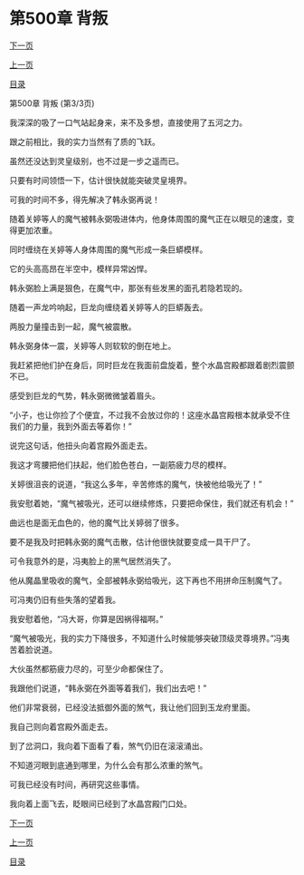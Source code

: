 <h1>第500章   背叛</h1>
            <div><p><a href="./1500_%E7%AC%AC501%E7%AB%A0_%E7%BB%9D%E4%B8%8D%E4%BD%8E%E5%A4%B4.md">下一页</a></p><p><a href="./1498_%E7%AC%AC500%E7%AB%A0_%E8%83%8C%E5%8F%9B.md">上一页</a></p><p><a href="../">目录</a></p></div>
            <div><p>第500章   背叛 (第3/3页)</p><p>我深深的吸了一口气站起身来，来不及多想，直接使用了五河之力。</p><p>跟之前相比，我的实力当然有了质的飞跃。</p><p>虽然还没达到灵皇级别，也不过是一步之遥而已。</p><p>只要有时间领悟一下，估计很快就能突破灵皇境界。</p><p>可我的时间不多，得先解决了韩永弼再说！</p><p>随着关婷等人的魔气被韩永弼吸进体内，他身体周围的魔气正在以眼见的速度，变得更加浓重。</p><p>同时缠绕在关婷等人身体周围的魔气形成一条巨蟒模样。</p><p>它的头高高昂在半空中，模样异常凶悍。</p><p>韩永弼脸上满是狠色，在魔气中，那张有些发黑的面孔若隐若现的。</p><p>随着一声龙吟响起，巨龙向缠绕着关婷等人的巨蟒轰去。</p><p>两股力量撞击到一起，魔气被震散。</p><p>韩永弼身体一震，关婷等人则软软的倒在地上。</p><p>我赶紧把他们护在身后，同时巨龙在我面前盘旋着，整个水晶宫殿都跟着剧烈震颤不已。</p><p>感受到巨龙的气势，韩永弼微微皱着眉头。</p><p>“小子，也让你捡了个便宜，不过我不会放过你的！这座水晶宫殿根本就承受不住我们的力量，我到外面去等着你！”</p><p>说完这句话，他扭头向着宫殿外面走去。</p><p>我这才弯腰把他们扶起，他们脸色苍白，一副筋疲力尽的模样。</p><p>关婷很沮丧的说道，“我这么多年，辛苦修炼的魔气，快被他给吸光了！”</p><p>我安慰着她，“魔气被吸光，还可以继续修炼，只要把命保住，我们就还有机会！”</p><p>曲远也是面无血色的，他的魔气比关婷弱了很多。</p><p>要不是我及时把韩永弼的魔气击散，估计他很快就要变成一具干尸了。</p><p>可令我意外的是，冯夷脸上的黑气居然消失了。</p><p>他从魔晶里吸收的魔气，全部被韩永弼给吸光，这下再也不用拼命压制魔气了。</p><p>可冯夷仍旧有些失落的望着我。</p><p>我安慰着他，“冯大哥，你算是因祸得福啊。”</p><p>“魔气被吸光，我的实力下降很多，不知道什么时候能够突破顶级灵尊境界。”冯夷苦着脸说道。</p><p>大伙虽然都筋疲力尽的，可至少命都保住了。</p><p>我跟他们说道，“韩永弼在外面等着我们，我们出去吧！”</p><p>他们非常衰弱，已经没法抵御外面的煞气，我让他们回到玉龙府里面。</p><p>我自己则向着宫殿外面走去。</p><p>到了岔洞口，我向着下面看了看，煞气仍旧在滚滚涌出。</p><p>不知道河眼到底通到哪里，为什么会有那么浓重的煞气。</p><p>可我已经没有时间，再研究这些事情。</p><p>我向着上面飞去，眨眼间已经到了水晶宫殿门口处。</p></div>
            <div><p><a href="./1500_%E7%AC%AC501%E7%AB%A0_%E7%BB%9D%E4%B8%8D%E4%BD%8E%E5%A4%B4.md">下一页</a></p><p><a href="./1498_%E7%AC%AC500%E7%AB%A0_%E8%83%8C%E5%8F%9B.md">上一页</a></p><p><a href="../">目录</a></p></div>